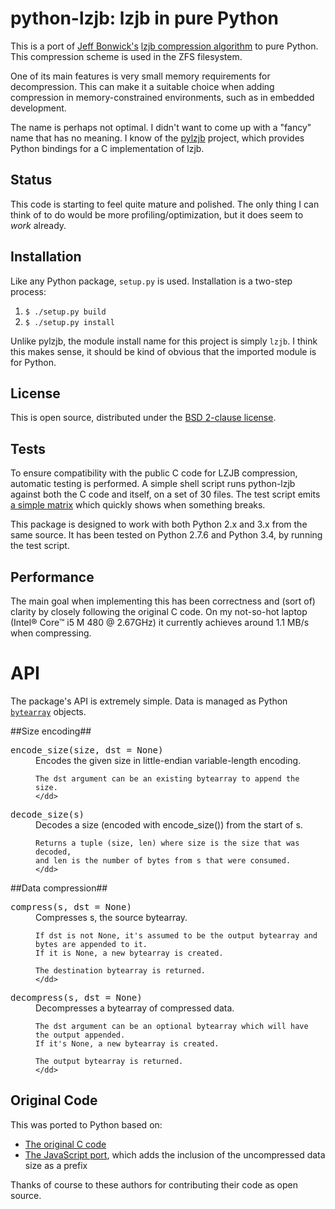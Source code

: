 python-lzjb: lzjb in pure Python
================================
This is a port of [Jeff Bonwick's](http://en.wikipedia.org/wiki/Jeff_Bonwick) [lzjb compression algorithm](http://en.wikipedia.org/wiki/LZJB) to pure Python.
This compression scheme is used in the ZFS filesystem.

One of its main features is very small memory requirements for decompression.
This can make it a suitable choice when adding compression in memory-constrained environments, such as in embedded development.

The name is perhaps not optimal.
I didn't want to come up with a "fancy" name that has no meaning.
I know of the [pylzjb](https://code.google.com/p/pylzjb/) project, which provides Python bindings for a C implementation of lzjb.


Status
------
This code is starting to feel quite mature and polished.
The only thing I can think of to do would be more profiling/optimization, but it does seem to *work* already.


Installation
------------
Like any Python package, `setup.py` is used.
Installation is a two-step process:

1. `$ ./setup.py build`
2. `$ ./setup.py install`

Unlike pylzjb, the module install name for this project is simply `lzjb`.
I think this makes sense, it should be kind of obvious that the imported module is for Python.


License
-------
This is open source, distributed under the [BSD 2-clause license](http://opensource.org/licenses/BSD-2-Clause).


Tests
-----
To ensure compatibility with the public C code for LZJB compression, automatic testing is performed.
A simple shell script runs python-lzjb against both the C code and itself, on a set of 30 files.
The test script emits [a simple matrix](https://github.com/unwind/python-lzjb/blob/master/test/test-results.txt) which quickly shows when something breaks.

This package is designed to work with both Python 2.x and 3.x from the same source.
It has been tested on Python 2.7.6 and Python 3.4, by running the test script.


Performance
-----------
The main goal when implementing this has been correctness and (sort of) clarity by closely following the original C code.
On my not-so-hot laptop (Intel® Core™ i5 M 480 @ 2.67GHz) it currently achieves around 1.1 MB/s when compressing.


API
===
The package's API is extremely simple.
Data is managed as Python [`bytearray`](https://docs.python.org/2.7/library/functions.html#bytearray) objects.

##Size encoding##
<dl>
<dt><tt>encode_size(size, dst = None)</tt></dt>
<dd>
	Encodes the given size in little-endian variable-length encoding.

	The dst argument can be an existing bytearray to append the size.
	</dd>
<dt><tt>decode_size(s)</tt></dt>
<dd>
	Decodes a size (encoded with encode_size()) from the start of s.

	Returns a tuple (size, len) where size is the size that was decoded,
	and len is the number of bytes from s that were consumed.
	</dd>
</dl>
##Data compression##
<dl>
<dt><tt>compress(s, dst = None)</tt></dt>
<dd>
	Compresses s, the source bytearray.

	If dst is not None, it's assumed to be the output bytearray and bytes are appended to it.
	If it is None, a new bytearray is created.

	The destination bytearray is returned.
	</dd>
<dt><tt>decompress(s, dst = None)</tt></dt>
<dd>
	Decompresses a bytearray of compressed data.

	The dst argument can be an optional bytearray which will have the output appended.
	If it's None, a new bytearray is created.

	The output bytearray is returned.
	</dd>
</dl>

Original Code
-------------
This was ported to Python based on:
- [The original C code](http://web.archive.org/web/20100807223517/http://cvs.opensolaris.org/source/xref/onnv/onnv-gate/usr/src/uts/common/fs/zfs/lzjb.c)
- [The JavaScript port](https://code.google.com/p/jslzjb/source/browse/trunk/Iuppiter.js), which adds the inclusion of the uncompressed data size as a prefix

Thanks of course to these authors for contributing their code as open source.
